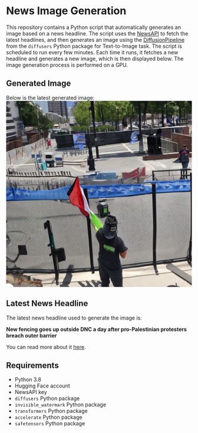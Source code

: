 # News Image Generation
This repository contains a Python script that automatically generates an image based on a news headline. The script uses the [NewsAPI](https://newsapi.org/) to fetch the latest headlines, and then generates an image using the [DiffusionPipeline](https://github.com/huggingface/diffusers) from the `diffusers` Python package for Text-to-Image task.
The script is scheduled to run every few minutes. Each time it runs, it fetches a new headline and generates a new image, which is then displayed below. The image generation process is performed on a GPU.

## Generated Image
Below is the latest generated image:
![Generated Image](image.png)

## Latest News Headline
The latest news headline used to generate the image is:

**New fencing goes up outside DNC a day after pro-Palestinian protesters breach outer barrier**

You can read more about it [here](https://news.google.com/rss/articles/CBMieEFVX3lxTFBEdXJobi1zRjVNdFVhbUx3S2ZmUG1YUEJRSkNqZm93N1pxTjR3TWhDMV9VeUs5VFFXS1RDejBEak5WVC1zNjRacEptV0hZVWF4dzFQQ3pROWEyOTBLQmRjZkJLU3cwck9UOWdQd01sd1M2TUJnNGZQaNIBb0FVX3lxTE9jTTRxUmRPVlh0VGtDX1ZldEp6aFRJWC12eUVUeGFfc2dFaVNVMlR5Q1otOG50Wno5VzdTMzJ1YUpXMUk2NE5nOXQ4T2pMSnFxN2tPZ0JlcVRmY0gyRTFLV0h2Q2wtb1RlN3kxU3lNRQ?oc=5).

## Requirements
- Python 3.8
- Hugging Face account
- NewsAPI key
- `diffusers` Python package
- `invisible_watermark` Python package
- `transformers` Python package
- `accelerate` Python package
- `safetensors` Python package
